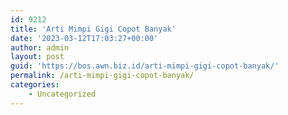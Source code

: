```yaml
---
id: 9212
title: 'Arti Mimpi Gigi Copot Banyak'
date: '2023-03-12T17:03:27+00:00'
author: admin
layout: post
guid: 'https://bos.awn.biz.id/arti-mimpi-gigi-copot-banyak/'
permalink: /arti-mimpi-gigi-copot-banyak/
categories:
    - Uncategorized
---
```


